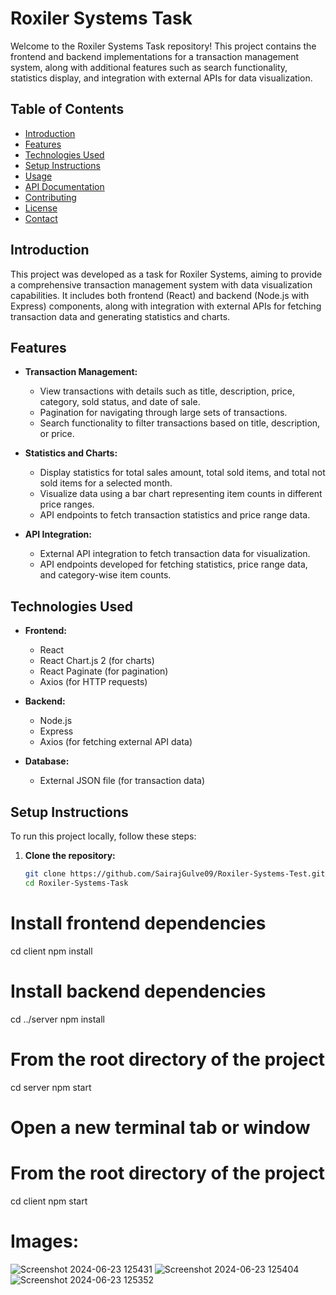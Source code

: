 # Roxiler Systems Task

Welcome to the Roxiler Systems Task repository! This project contains the frontend and backend implementations for a transaction management system, along with additional features such as search functionality, statistics display, and integration with external APIs for data visualization.

## Table of Contents

- [Introduction](#introduction)
- [Features](#features)
- [Technologies Used](#technologies-used)
- [Setup Instructions](#setup-instructions)
- [Usage](#usage)
- [API Documentation](#api-documentation)
- [Contributing](#contributing)
- [License](#license)
- [Contact](#contact)

## Introduction

This project was developed as a task for Roxiler Systems, aiming to provide a comprehensive transaction management system with data visualization capabilities. It includes both frontend (React) and backend (Node.js with Express) components, along with integration with external APIs for fetching transaction data and generating statistics and charts.

## Features

- **Transaction Management:**
  - View transactions with details such as title, description, price, category, sold status, and date of sale.
  - Pagination for navigating through large sets of transactions.
  - Search functionality to filter transactions based on title, description, or price.
  
- **Statistics and Charts:**
  - Display statistics for total sales amount, total sold items, and total not sold items for a selected month.
  - Visualize data using a bar chart representing item counts in different price ranges.
  - API endpoints to fetch transaction statistics and price range data.

- **API Integration:**
  - External API integration to fetch transaction data for visualization.
  - API endpoints developed for fetching statistics, price range data, and category-wise item counts.

## Technologies Used

- **Frontend:**
  - React
  - React Chart.js 2 (for charts)
  - React Paginate (for pagination)
  - Axios (for HTTP requests)

- **Backend:**
  - Node.js
  - Express
  - Axios (for fetching external API data)

- **Database:**
  - External JSON file (for transaction data)

## Setup Instructions

To run this project locally, follow these steps:

1. **Clone the repository:**
   ```bash
   git clone https://github.com/SairajGulve09/Roxiler-Systems-Test.git
   cd Roxiler-Systems-Task
# Install frontend dependencies
cd client
npm install

# Install backend dependencies
cd ../server
npm install

# From the root directory of the project
cd server
npm start

# Open a new terminal tab or window
# From the root directory of the project
cd client
npm start


# Images:

![Screenshot 2024-06-23 125431](https://github.com/SairajGulve09/Roxiler-Systems-Test/assets/130494632/6111aef1-b48e-4594-9906-ec7c84635a59)
![Screenshot 2024-06-23 125404](https://github.com/SairajGulve09/Roxiler-Systems-Test/assets/130494632/8b1e0e86-928c-4a98-836e-16c5925218ff)
![Screenshot 2024-06-23 125352](https://github.com/SairajGulve09/Roxiler-Systems-Test/assets/130494632/5b87be78-730e-4ae2-99b1-b41c8d75b7c3)
